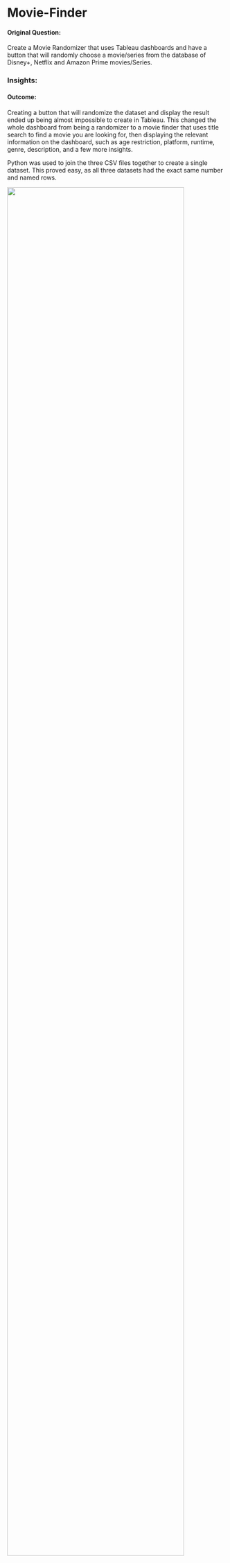 # Movie-Finder

<h4>Original Question:</h4> Create a Movie Randomizer that uses Tableau dashboards and have a button that will randomly choose a movie/series from the database of Disney+, Netflix and Amazon Prime movies/Series.

<h3>Insights:</h3>
<h4>Outcome:</h4>Creating a button that will randomize the dataset and display the result ended up being almost impossible to create in Tableau. This changed the whole dashboard from being a randomizer to a movie finder that uses title search to find a movie you are looking for, then displaying the relevant information on the dashboard, such as age restriction, platform, runtime, genre, description, and a few more insights.


Python was used to join the three CSV files together to create a single dataset. This proved easy, as all three datasets had the exact same number and named rows. 

<img src="https://user-images.githubusercontent.com/123564919/233943556-27348f34-bc1e-447a-b80f-76aa54633855.JPG" width="90%"></img>
<h6>Python Code-Pycharm</h6>

Using this dataset for the original question meant that there was no need to use SQL to create and subset tables for insights, allowing us to move straight to Tableau to create our dashboard.

Creating the dashboard involved creating gauges using pie charts and circles. It also involved creating multiple calculated fields to display the gauges and insights correctly on the dashboard.

<img src="https://user-images.githubusercontent.com/123564919/233943568-6e06ea1a-75cb-4398-b95e-db971c25f198.png" width="90%"></img>
<h6>Movie Finder Tableau</h6>

<img src="https://user-images.githubusercontent.com/123564919/233948104-d3e78bde-337b-4460-8e26-ee13dd32cb15.png" width="90%"></img>
<h6>Movie Finder Tableau</h6>

The big issue with the data is that during the joining of the CSV files through Python, we had issues using the UTF-8 encoder and had to use the ISO-8859-1 encoder instead. Now that we have worked with the data, we can see that there are many errors in the original CSV files. These errors are because many movies use unique characters as they are from different countries. These issues have caused certain titles and descriptions to have the wrong characters displayed.

<img src="https://user-images.githubusercontent.com/123564919/233948112-66fffc4f-b933-46cf-937e-2697ce9d4a9f.png" width="90%"></img>
<h6>Movie Finder Tableau</h6>

Tableau Link: https://public.tableau.com/app/profile/gavin.lestrange/viz/MovieRandomizer/MovieSeriesDashboard

<h4>Conclusion:</h4>My conclusion with the project is that I overestimated the use of Tableau in trying to create a randomizer. I should have created a dashboard using Python, as that would have given me all the functionality I needed. However, I was able to learn many new skills in Tableau, such as creating a gauge and getting more in-depth with the calculated fields and their calculations.

